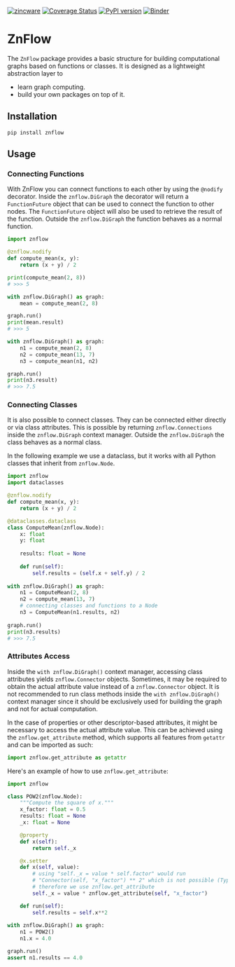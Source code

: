 [![zincware](https://img.shields.io/badge/Powered%20by-zincware-darkcyan)](https://github.com/zincware)
[![Coverage Status](https://coveralls.io/repos/github/zincware/ZnFlow/badge.svg?branch=main)](https://coveralls.io/github/zincware/ZnFlow?branch=main)
[![PyPI version](https://badge.fury.io/py/znflow.svg)](https://badge.fury.io/py/znflow)
[![Binder](https://mybinder.org/badge_logo.svg)](https://mybinder.org/v2/gh/zincware/ZnFlow/HEAD)

# ZnFlow

The `ZnFlow` package provides a basic structure for building computational graphs based on functions or classes. It is designed as a lightweight abstraction layer to 
- learn graph computing.
- build your own packages on top of it.

## Installation
```shell
pip install znflow
```

## Usage

### Connecting Functions

With ZnFlow you can connect functions to each other by using the `@nodify` decorator. Inside the ``znflow.DiGraph`` the decorator will return a `FunctionFuture` object that can be used to connect the function to other nodes. The `FunctionFuture` object will also be used to retrieve the result of the function.
Outside the ``znflow.DiGraph`` the function behaves as a normal function.
```python
import znflow

@znflow.nodify
def compute_mean(x, y):
    return (x + y) / 2

print(compute_mean(2, 8))
# >>> 5

with znflow.DiGraph() as graph:
    mean = compute_mean(2, 8)

graph.run()
print(mean.result)
# >>> 5

with znflow.DiGraph() as graph:
    n1 = compute_mean(2, 8)
    n2 = compute_mean(13, 7)
    n3 = compute_mean(n1, n2)

graph.run()
print(n3.result)
# >>> 7.5
```

### Connecting Classes
It is also possible to connect classes.
They can be connected either directly or via class attributes.
This is possible by returning ``znflow.Connections`` inside the ``znflow.DiGraph`` context manager.
Outside the ``znflow.DiGraph`` the class behaves as a normal class.

In the following example we use a dataclass, but it works with all Python classes that inherit from ``znflow.Node``.

```python
import znflow
import dataclasses

@znflow.nodify
def compute_mean(x, y):
    return (x + y) / 2

@dataclasses.dataclass
class ComputeMean(znflow.Node):
    x: float
    y: float
    
    results: float = None
    
    def run(self):
        self.results = (self.x + self.y) / 2
        
with znflow.DiGraph() as graph:
    n1 = ComputeMean(2, 8)
    n2 = compute_mean(13, 7)
    # connecting classes and functions to a Node
    n3 = ComputeMean(n1.results, n2) 
    
graph.run()
print(n3.results)
# >>> 7.5
```

### Attributes Access
Inside the `with znflow.DiGraph()` context manager, accessing class attributes yields `znflow.Connector` objects.
Sometimes, it may be required to obtain the actual attribute value instead of a `znflow.Connector` object.
It is not recommended to run class methods inside the `with znflow.DiGraph()` context manager since it should be exclusively used for building the graph and not for actual computation.

In the case of properties or other descriptor-based attributes, it might be necessary to access the actual attribute value. This can be achieved using the `znflow.get_attribute` method, which supports all features from `getattr` and can be imported as such:

```python
import znflow.get_attribute as getattr
```
Here's an example of how to use ``znflow.get_attribute``:
```python
import znflow

class POW2(znflow.Node):
    """Compute the square of x."""
    x_factor: float = 0.5
    results: float = None
    _x: float = None

    @property
    def x(self):
        return self._x

    @x.setter
    def x(self, value):
        # using "self._x = value * self.factor" would run 
        # "Connector(self, "x_factor") ** 2" which is not possible (TypeError)
        # therefore we use znflow.get_attribute
        self._x = value * znflow.get_attribute(self, "x_factor")

    def run(self):
        self.results = self.x**2
    
with znflow.DiGraph() as graph:
    n1 = POW2()
    n1.x = 4.0

graph.run()
assert n1.results == 4.0

```